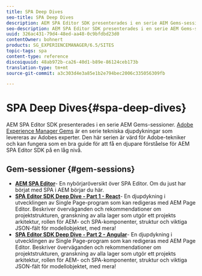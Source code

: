 ```yaml
---
title: SPA Deep Dives
seo-title: SPA Deep Dives
description: AEM SPA Editor SDK presenterades i en serie AEM Gems-sessioner. Serien är värd för Adobe-tekniker och kan fungera som en bra guide för att få en djupare förståelse för AEM SPA Editor SDK på en låg nivå, värd för Adobe-tekniker.
seo-description: AEM SPA Editor SDK presenterades i en serie AEM Gems-sessioner. Serien är värd för Adobe-tekniker och kan fungera som en bra guide för att få en djupare förståelse för AEM SPA Editor SDK på en låg nivå, värd för Adobe-tekniker.
uuid: 326ac431-79d4-48ed-aa48-0c9bfdbd23d0
contentOwner: bohnert
products: SG_EXPERIENCEMANAGER/6.5/SITES
topic-tags: spa
content-type: reference
discoiquuid: 48ab972b-ca26-40d1-b89e-86124ceb173b
translation-type: tm+mt
source-git-commit: a3c303d4e3a85e1b2e794bec2006c335056309fb

---
```



# SPA Deep Dives{#spa-deep-dives}

AEM SPA Editor SDK presenterades i en serie AEM Gems-sessioner. [Adobe Experience Manager Gems](https://helpx.adobe.com/experience-manager/kt/eseminars/gems/aem-index.html) är en serie tekniska djupdykningar som levereras av Adobes experter. Den här serien är värd för Adobe-tekniker och kan fungera som en bra guide för att få en djupare förståelse för AEM SPA Editor SDK på en låg nivå.

## Gem-sessioner {#gem-sessions}

* **[AEM SPA Editor](https://helpx.adobe.com/experience-manager/kt/eseminars/gems/aem-spa-editor.html)[](https://helpx.adobe.com/experience-manager/kt/eseminars/gems/aem-spa-editor.html)**- En nybörjaröversikt över SPA Editor. Om du just har börjat med SPA i AEM börjar du här.
* **[SPA Editor SDK Deep Dive - Part 1 - React](https://helpx.adobe.com/experience-manager/kt/eseminars/gems/SPA-Editor-SDK-Deep-Dive-React.html)**- En djupdykning i utvecklingen av Single Page-program som kan redigeras med AEM Page Editor. Beskriver överväganden och rekommendationer om projektstrukturen, granskning av alla lager som utgör ett projekts arkitektur, rollen för AEM- och SPA-komponenter, struktur och viktiga JSON-fält för modellobjektet, med mera!
* **[SPA Editor SDK Deep Dive - Part 2 - Angular](https://helpx.adobe.com/experience-manager/kt/eseminars/gems/SPA-Editor-SDK-Deep-Dive-Angular.html)**- En djupdykning i utvecklingen av Single Page-program som kan redigeras med AEM Page Editor. Beskriver överväganden och rekommendationer om projektstrukturen, granskning av alla lager som utgör ett projekts arkitektur, rollen för AEM- och SPA-komponenter, struktur och viktiga JSON-fält för modellobjektet, med mera!

